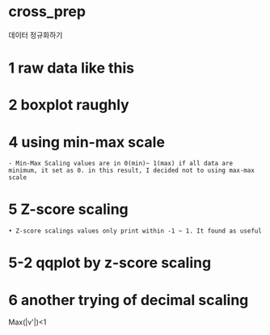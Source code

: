 # cross_prep
데이터 정규화하기

# 1 raw data like this

# 2 boxplot raughly



# 4 using min-max scale


	- Min-Max Scaling values are in 0(min)~ 1(max) if all data are minimum, it set as 0. in this result, I decided not to using max-max scale
# 5 Z-score scaling 



	• Z-score scalings values only print within -1 ~ 1. It found as useful

# 5-2 qqplot by z-score scaling

# 6 another trying of decimal scaling
Max(|v'|)<1 
